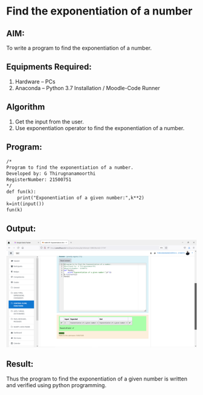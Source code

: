 # Find the exponentiation of a number

## AIM:
To write a program to find the exponentiation of a number.

## Equipments Required:
1. Hardware – PCs
2. Anaconda – Python 3.7 Installation / Moodle-Code Runner

## Algorithm
1. Get the input from the user.
2. Use exponentiation operator to find the exponentiation of a number.

## Program:
```
/*
Program to find the exponentiation of a number.
Developed by: G Thirugnanamoorthi
RegisterNumber: 21500751
*/
def fun(k):
    print("Exponentiation of a given number:",k**2)
k=int(input())
fun(k)
```

## Output:
![exponentiation of a number](thiru.png)


## Result:
Thus the program to find the exponentiation of a given number is written and verified using python programming.
